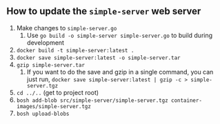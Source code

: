 ## How to update the `simple-server` web server

1. Make changes to `simple-server.go`
    1. Use `go build -o simple-server simple-server.go` to build during development
1. `docker build -t simple-server:latest .`
1. `docker save simple-server:latest -o simple-server.tar`
1. `gzip simple-server.tar`
    1. If you want to do the save and gzip in a single command, you can just run,
       `docker save simple-server:latest | gzip -c > simple-server.tgz`
1. `cd ../..` (get to project root)
1. `bosh add-blob src/simple-server/simple-server.tgz container-images/simple-server.tgz`
1. `bosh upload-blobs`
